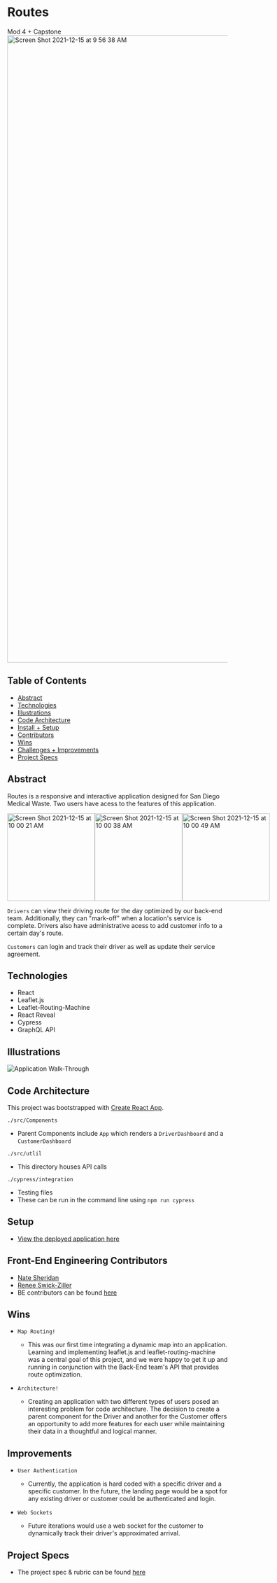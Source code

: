 # Routes
Mod 4 + Capstone
<img width="1434" alt="Screen Shot 2021-12-15 at 9 56 38 AM" src="https://user-images.githubusercontent.com/83723401/146230400-da7573f2-a213-4256-917c-28f6eb851a69.png">

## Table of Contents
  - [Abstract](#abstract)
  - [Technologies](#technologies)
  - [Illustrations](#illustrations)
  - [Code Architecture](#code-architecture)
  - [Install + Setup](#setup)
  - [Contributors](#front-end-engineering-contributors)
  - [Wins](#wins)
  - [Challenges + Improvements](#improvements)
  - [Project Specs](#project-specs)

## Abstract
Routes is a responsive and interactive application designed for San Diego Medical Waste. Two users have acess to the features of this application. 

<div style="display: flex">
  <img width="200" alt="Screen Shot 2021-12-15 at 10 00 21 AM" src="https://user-images.githubusercontent.com/83723401/146231094-8134b5c1-b16e-4b0e-b5fa-7646b7b91a56.png">
<img width="200" alt="Screen Shot 2021-12-15 at 10 00 38 AM" src="https://user-images.githubusercontent.com/83723401/146231111-f08c147b-d9df-4136-b2c2-1e92840fb7d8.png">
<img width="200" alt="Screen Shot 2021-12-15 at 10 00 49 AM" src="https://user-images.githubusercontent.com/83723401/146231123-c2faaaff-4e1f-46a7-a6ad-1026fa9dcf25.png">
</div>

``Drivers`` can view their driving route for the day optimized by our back-end team. Additionally, they can "mark-off" when a location's service is complete. Drivers also have administrative acess to add customer info to a certain day's route. 

``Customers`` can login and track their driver as well as update their service agreement.

## Technologies
  - React
  - Leaflet.js
  - Leaflet-Routing-Machine
  - React Reveal
  - Cypress
  - GraphQL API  

## Illustrations
![Application Walk-Through](https://user-images.githubusercontent.com/83723401/146247429-084ba154-e0a4-402a-a4fa-21b6a0708a09.gif)

## Code Architecture
This project was bootstrapped with [Create React App](https://create-react-app.dev/).

``./src/Components`` 
 - Parent Components include ``App`` which renders a ``DriverDashboard`` and a ``CustomerDashboard``

``./src/utlil``
  - This directory houses API calls 

``./cypress/integration``
  - Testing files
  - These can be run in the command line using ``npm run cypress``

## Setup
  - [View the deployed application here](https://main.d24jazywnsbqit.amplifyapp.com)

## Front-End Engineering Contributors
  - [Nate Sheridan](https://gist.github.com/natesheridan)
  - [Renee Swick-Ziller](https://github.com/reneeswick)
  - BE contributors can be found [here](https://github.com/ozzman84/routes-BE)

## Wins
  - ``Map Routing!``
    - This was our first time integrating a dynamic map into an application. Learning and implementing leaflet.js and leaflet-routing-machine was a central goal of this project, and we were happy to get it up and running in conjunction with the Back-End team's API that provides route optimization. 

  - ``Architecture!``
    - Creating an application with two different types of users posed an interesting problem for code architecture. The decision to create a parent component for the Driver and another for the Customer offers an opportunity to add more features for each user while maintaining their data in a thoughtful and logical manner.
  
## Improvements
- ``User Authentication``
    - Currently, the application is hard coded with a specific driver and a specific customer. In the future, the landing page would be a spot for any existing driver or customer could be authenticated and login.
    
- ``Web Sockets``
  - Future iterations would use a web socket for the customer to dynamically track their driver's approximated arrival.


## Project Specs
  - The project spec & rubric can be found [here](https://mod4.turing.edu/projects/capstone/)
